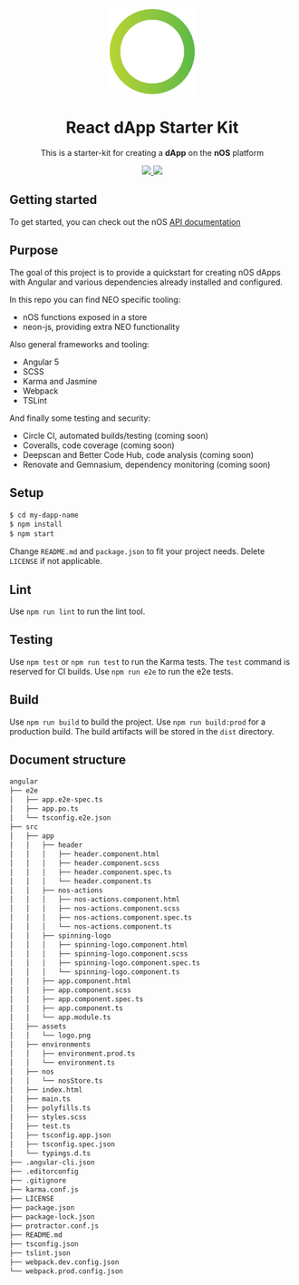 <p align="center">
  <img src="./src/assets/logo.png" width="150px" /> 
</p>

<h1 align="center">React dApp Starter Kit</h1>

<p align="center">
  This is a starter-kit for creating a <strong>dApp</strong> on the <strong>nOS</strong> platform
</p>

<p align="center">
  <a href="https://github.com/nos/create-nos-dapp/releases">
    <img src="https://img.shields.io/github/tag/nos/create-nos-dapp.svg?style=flat">
  </a>
  <a href='https://github.com/prettier/prettier'>
    <img src='https://img.shields.io/badge/code_style-prettier-ff69b4.svg?style=flat'>
  </a>
</p>

## Getting started
To get started, you can check out the nOS [API documentation](https://github.com/nos/client/blob/develop/docs/api.md)

## Purpose
The goal of this project is to provide a quickstart for creating nOS dApps with Angular and various dependencies already installed and configured.

In this repo you can find NEO specific tooling:
* nOS functions exposed in a store
* neon-js, providing extra NEO functionality

Also general frameworks and tooling:
* Angular 5
* SCSS
* Karma and Jasmine
* Webpack
* TSLint

And finally some testing and security:
* Circle CI, automated builds/testing (coming soon)
* Coveralls, code coverage (coming soon)
* Deepscan and Better Code Hub, code analysis (coming soon)
* Renovate and Gemnasium, dependency monitoring (coming soon)

## Setup
```bash
$ cd my-dapp-name
$ npm install
$ npm start
```

Change `README.md` and `package.json` to fit your project needs. Delete `LICENSE` if not applicable.

## Lint
Use `npm run lint` to run the lint tool.

## Testing
Use `npm test` or `npm run test` to run the Karma tests. The `test` command is reserved for CI builds. Use `npm run e2e` to run the e2e tests.

## Build
Use `npm run build` to build the project. Use `npm run build:prod` for a production build. The build artifacts will be stored in the `dist` directory.

## Document structure
```
angular
├── e2e
│   ├── app.e2e-spec.ts
│   ├── app.po.ts
│   └── tsconfig.e2e.json
├── src
│   ├── app
│   │   ├── header
│   │   │   ├── header.component.html
│   │   │   ├── header.component.scss
│   │   │   ├── header.component.spec.ts
│   │   │   └── header.component.ts
│   │   ├── nos-actions
│   │   │   ├── nos-actions.component.html
│   │   │   ├── nos-actions.component.scss
│   │   │   ├── nos-actions.component.spec.ts
│   │   │   └── nos-actions.component.ts
│   │   ├── spinning-logo
│   │   │   ├── spinning-logo.component.html
│   │   │   ├── spinning-logo.component.scss
│   │   │   ├── spinning-logo.component.spec.ts
│   │   │   └── spinning-logo.component.ts
│   │   ├── app.component.html
│   │   ├── app.component.scss
│   │   ├── app.component.spec.ts
│   │   ├── app.component.ts
│   │   └── app.module.ts
│   ├── assets
│   │   └── logo.png
│   ├── environments
│   │   ├── environment.prod.ts
│   │   └── environment.ts
│   ├── nos
│   │   └── nosStore.ts
│   ├── index.html
│   ├── main.ts
│   ├── polyfills.ts
│   ├── styles.scss
│   ├── test.ts
│   ├── tsconfig.app.json
│   ├── tsconfig.spec.json
│   └── typings.d.ts
├── .angular-cli.json
├── .editorconfig
├── .gitignore
├── karma.conf.js
├── LICENSE
├── package.json
├── package-lock.json
├── protractor.conf.js
├── README.md
├── tsconfig.json
├── tslint.json
├── webpack.dev.config.json
└── webpack.prod.config.json
```
